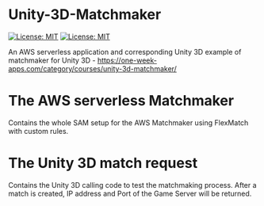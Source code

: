 # Unity-3D-Matchmaker

[![License: MIT](https://camo.githubusercontent.com/474a2feaf657f12a6d2f1109a07886ba92fe3d31/68747470733a2f2f696d672e736869656c64732e696f2f62616467652f6275696c642d70617373696e672d627269676874677265656e2e737667)](#)
[![License: MIT](https://img.shields.io/badge/License-MIT-yellow.svg)](https://opensource.org/licenses/MIT)

An AWS serverless application and corresponding Unity 3D example of matchmaker for Unity 3D - https://one-week-apps.com/category/courses/unity-3d-matchmaker/

# The AWS serverless Matchmaker
Contains the whole SAM setup for the AWS Matchmaker using FlexMatch with custom rules.

# The Unity 3D match request
Contains the Unity 3D calling code to test the matchmaking process.
After a match is created, IP address and Port of the Game Server will be returned.
